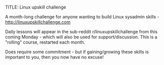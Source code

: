 TITLE: Linux upskill challenge

A month-long challenge for anyone wanting to build Linux sysadmin skills - http://linuxupskillchallenge.com

Daily lessons will appear in the sub-reddit r/linuxupskillchallenge from this coming Monday - which will also be used for support/discussion. This is a "rolling" course, restarted each month.

Does require some commitment - but if gaining/growing these skills is important to you, then you now have no excuse! 
